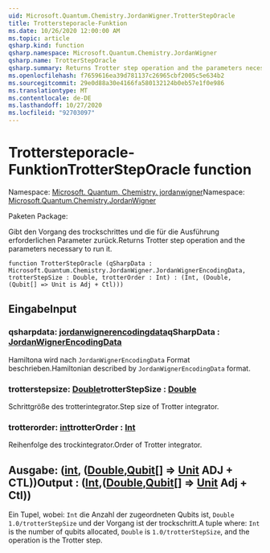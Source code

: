 ```yaml
---
uid: Microsoft.Quantum.Chemistry.JordanWigner.TrotterStepOracle
title: Trottersteporacle-Funktion
ms.date: 10/26/2020 12:00:00 AM
ms.topic: article
qsharp.kind: function
qsharp.namespace: Microsoft.Quantum.Chemistry.JordanWigner
qsharp.name: TrotterStepOracle
qsharp.summary: Returns Trotter step operation and the parameters necessary to run it.
ms.openlocfilehash: f7659616ea39d781137c26965cbf2005c5e634b2
ms.sourcegitcommit: 29e0d88a30e4166fa580132124b0eb57e1f0e986
ms.translationtype: MT
ms.contentlocale: de-DE
ms.lasthandoff: 10/27/2020
ms.locfileid: "92703097"
---
```

# <a name="trottersteporacle-function"></a><span data-ttu-id="75949-102">Trottersteporacle-Funktion</span><span class="sxs-lookup"><span data-stu-id="75949-102">TrotterStepOracle function</span></span>

<span data-ttu-id="75949-103">Namespace: [Microsoft. Quantum. Chemistry. jordanwigner](xref:Microsoft.Quantum.Chemistry.JordanWigner)</span><span class="sxs-lookup"><span data-stu-id="75949-103">Namespace: [Microsoft.Quantum.Chemistry.JordanWigner](xref:Microsoft.Quantum.Chemistry.JordanWigner)</span></span>

<span data-ttu-id="75949-104">Paketen [](https://nuget.org/packages/)</span><span class="sxs-lookup"><span data-stu-id="75949-104">Package: [](https://nuget.org/packages/)</span></span>


<span data-ttu-id="75949-105">Gibt den Vorgang des trockschrittes und die für die Ausführung erforderlichen Parameter zurück.</span><span class="sxs-lookup"><span data-stu-id="75949-105">Returns Trotter step operation and the parameters necessary to run it.</span></span>

```qsharp
function TrotterStepOracle (qSharpData : Microsoft.Quantum.Chemistry.JordanWigner.JordanWignerEncodingData, trotterStepSize : Double, trotterOrder : Int) : (Int, (Double, (Qubit[] => Unit is Adj + Ctl)))
```


## <a name="input"></a><span data-ttu-id="75949-106">Eingabe</span><span class="sxs-lookup"><span data-stu-id="75949-106">Input</span></span>

### <a name="qsharpdata--jordanwignerencodingdata"></a><span data-ttu-id="75949-107">qsharpdata: [jordanwignerencodingdata](xref:Microsoft.Quantum.Chemistry.JordanWigner.JordanWignerEncodingData)</span><span class="sxs-lookup"><span data-stu-id="75949-107">qSharpData : [JordanWignerEncodingData](xref:Microsoft.Quantum.Chemistry.JordanWigner.JordanWignerEncodingData)</span></span>

<span data-ttu-id="75949-108">Hamiltona wird nach `JordanWignerEncodingData` Format beschrieben.</span><span class="sxs-lookup"><span data-stu-id="75949-108">Hamiltonian described by `JordanWignerEncodingData` format.</span></span>


### <a name="trotterstepsize--double"></a><span data-ttu-id="75949-109">trotterstepsize: [Double](xref:microsoft.quantum.lang-ref.double)</span><span class="sxs-lookup"><span data-stu-id="75949-109">trotterStepSize : [Double](xref:microsoft.quantum.lang-ref.double)</span></span>

<span data-ttu-id="75949-110">Schrittgröße des trotterintegrator.</span><span class="sxs-lookup"><span data-stu-id="75949-110">Step size of Trotter integrator.</span></span>


### <a name="trotterorder--int"></a><span data-ttu-id="75949-111">trotterorder: [int](xref:microsoft.quantum.lang-ref.int)</span><span class="sxs-lookup"><span data-stu-id="75949-111">trotterOrder : [Int](xref:microsoft.quantum.lang-ref.int)</span></span>

<span data-ttu-id="75949-112">Reihenfolge des trockintegrator.</span><span class="sxs-lookup"><span data-stu-id="75949-112">Order of Trotter integrator.</span></span>



## <a name="output--intdoublequbit--unit-adj--ctl"></a><span data-ttu-id="75949-113">Ausgabe: ([int](xref:microsoft.quantum.lang-ref.int), ([Double](xref:microsoft.quantum.lang-ref.double),[Qubit](xref:microsoft.quantum.lang-ref.qubit)[] => [Unit](xref:microsoft.quantum.lang-ref.unit) ADJ + CTL))</span><span class="sxs-lookup"><span data-stu-id="75949-113">Output : ([Int](xref:microsoft.quantum.lang-ref.int),([Double](xref:microsoft.quantum.lang-ref.double),[Qubit](xref:microsoft.quantum.lang-ref.qubit)[] => [Unit](xref:microsoft.quantum.lang-ref.unit) Adj + Ctl))</span></span>

<span data-ttu-id="75949-114">Ein Tupel, wobei: `Int` die Anzahl der zugeordneten Qubits ist, `Double` `1.0/trotterStepSize` und der Vorgang ist der trockschritt.</span><span class="sxs-lookup"><span data-stu-id="75949-114">A tuple where: `Int` is the number of qubits allocated, `Double` is `1.0/trotterStepSize`, and the operation is the Trotter step.</span></span>